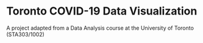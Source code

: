 # Toronto COVID-19 Data Visualization
A project adapted from a Data Analysis course at the University of Toronto (STA303/1002)
